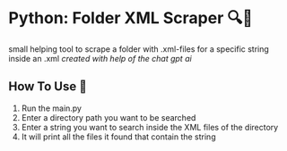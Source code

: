 # Python: Folder XML Scraper 🔍🐍
small helping tool to scrape a folder with .xml-files for a specific string inside an .xml
*created with help of the chat gpt ai* 

## How To Use 🚀
1. Run the main.py
2. Enter a directory path you want to be searched
3. Enter a string you want to search inside the XML files of the directory   
4. It will print all the files it found that contain the string
